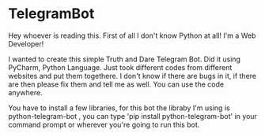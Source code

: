 # TelegramBot
Hey whoever is reading this. 
First of all I don't know Python at all! I'm a Web Developer!

I wanted to create this simple Truth and Dare Telegram Bot.
Did it using PyCharm, Python Language. 
Just took different codes from different websites and put them togethere. 
I don't know if there are bugs in it, if there are then please fix them and tell me as well.
You can use the code anywhere.


You have to install a few libraries, for this bot the libraby I'm using is python-telegram-bot , you can type 'pip install python-telegram-bot' in your command prompt or wherever you're going to run this bot.
